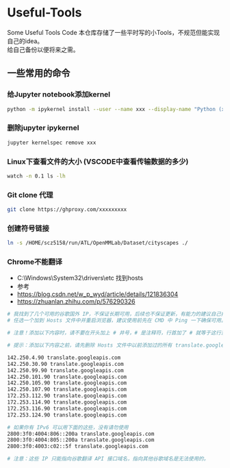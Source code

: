 # Useful-Tools
Some Useful Tools Code
本仓库存储了一些平时写的小Tools，不规范但能实现自己的idea。  
给自己备份以便将来之需。  

## 一些常用的命令
### 给Jupyter notebook添加kernel

```bash
python -m ipykernel install --user --name xxx --display-name "Python (xxx)"
```
### 删除jupyter ipykernel
```bash
jupyter kernelspec remove xxx
```

### Linux下查看文件的大小 (VSCODE中查看传输数据的多少)

```bash
watch -n 0.1 ls -lh
```
### Git clone 代理

```bash
git clone https://ghproxy.com/xxxxxxxxx
```

### 创建符号链接
```bash
ln -s /HOME/scz5158/run/ATL/OpenMMLab/Dataset/cityscapes ./
```
### Chrome不能翻译
* C:\Windows\System32\drivers\etc 找到hosts
* 参考
* https://blog.csdn.net/w_p_wyd/article/details/121836304
* https://zhuanlan.zhihu.com/p/576290326
```bash
# 我找到了几个可用的谷歌国外 IP，不保证长期可用，后续也不保证更新，有能力的建议自己找。
# 任选一个加到 Hosts 文件中并重启浏览器，建议使用前先在 CMD 中 Ping 一下确保可用。

# 注意！添加以下内容时，请不要在开头加上 # 井号，# 是注释符，行首加了 # 就等于这行没写！

# 提示：添加以下内容之前，请先删除 Hosts 文件中以前添加过的所有 translate.googleapis.com 内容，避免因为顺序而被覆盖！

142.250.4.90 translate.googleapis.com
142.250.30.90 translate.googleapis.com
142.250.99.90 translate.googleapis.com
142.250.101.90 translate.googleapis.com
142.250.105.90 translate.googleapis.com
142.250.107.90 translate.googleapis.com
172.253.112.90 translate.googleapis.com
172.253.114.90 translate.googleapis.com
172.253.116.90 translate.googleapis.com
172.253.124.90 translate.googleapis.com

# 如果你有 IPv6 可以用下面的这些，没有请勿使用
2800:3f0:4004:806::200a translate.googleapis.com
2800:3f0:4004:805::200a translate.googleapis.com
2800:3f0:4003:c02::5f translate.googleapis.com

# 注意：这些 IP 只能指向谷歌翻译 API 接口域名，指向其他谷歌域名是无法使用的。
```
